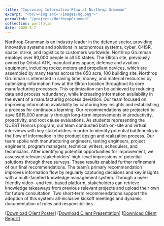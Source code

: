 ```yaml
---
title: "Improving Information Flow at Northrop Grumman"
excerpt: "<br/><img src='/images/ng.png'>"
permalink: "/projects/NorthropGrumman"
collection: portfolio
date: 2020-5-7
---
```


Northrop Grumman is an industry leader in the defense sector, providing innovative systems and solutions in autonomous systems, cyber, C4ISR, space, strike, and logistics to customers worldwide. Northrop Grumman employs over 90,000 people in all 50 states. The Elkton site, previously owned by Orbital-ATK, manufactures space, defense and aviation equipment, including rocket motors and propellant devices, which are assembled by many teams across the 650 acre, 100 building site.
Northrop Grumman is interested in saving time, money, and material resources by optimizing information flow at the Elkton location throughout its core manufacturing processes. This optimization can be achieved by reducing data and process redundancy, while increasing information availability in the event of a manufacturing process deviation. Our team focused on improving information availability by capturing key insights and establishing a process for continuous learning. Our recommendations are projected to save $615,000 annually through long-term improvements in productivity, proactivity, and root cause evaluations.
As students representing the QUEST Honors program, our team conducted both on-site and virtual interviews with key stakeholders in order to identify potential bottlenecks in the flow of information in the product design and realization process. Our team spoke with manufacturing engineers, testing engineers, project engineers, program managers, technical writers, schedulers, and technicians. After identifying potential opportunities for improvement, we assessed relevant stakeholders’ high-level impressions of potential solutions through three surveys. These results enabled further refinement of our final recommendations.
The team’s primary recommendation improves information flow by regularly capturing decisions and key insights with a multi-faceted knowledge management system. Through a user-friendly video- and text-based platform, stakeholders can retrieve knowledge takeaways from previous relevant projects and upload their own for future consultation. Two short-term recommendations support the adoption of this system: all-inclusive kickoff meetings and dynamic documentation of roles and responsibilities

 [[Download Client Poster](https://neeharperi.com/files/NorthropGrummanClientPoster.pdf)] [[Download Client Presentation](https://neeharperi.com/files/NorthropGrummanClientPresentation.pdf)] [[Download Client Report](https://neeharperi.com/files/NorthropGrummanClientReport.pdf)]
